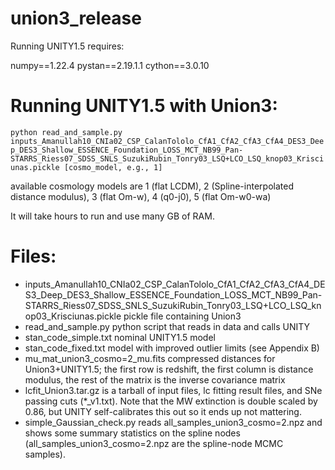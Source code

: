# union3_release

Running UNITY1.5 requires:

numpy==1.22.4 pystan==2.19.1.1 cython==3.0.10

# Running UNITY1.5 with Union3:

```python read_and_sample.py inputs_Amanullah10_CNIa02_CSP_CalanTololo_CfA1_CfA2_CfA3_CfA4_DES3_Deep_DES3_Shallow_ESSENCE_Foundation_LOSS_MCT_NB99_Pan-STARRS_Riess07_SDSS_SNLS_SuzukiRubin_Tonry03_LSQ+LCO_LSQ_knop03_Krisciunas.pickle [cosmo_model, e.g., 1]```

available cosmology models are 1 (flat LCDM), 2 (Spline-interpolated distance modulus), 3 (flat Om-w), 4 (q0-j0), 5 (flat Om-w0-wa)

It will take hours to run and use many GB of RAM.

# Files:

* inputs_Amanullah10_CNIa02_CSP_CalanTololo_CfA1_CfA2_CfA3_CfA4_DES3_Deep_DES3_Shallow_ESSENCE_Foundation_LOSS_MCT_NB99_Pan-STARRS_Riess07_SDSS_SNLS_SuzukiRubin_Tonry03_LSQ+LCO_LSQ_knop03_Krisciunas.pickle pickle file containing Union3
* read_and_sample.py python script that reads in data and calls UNITY
* stan_code_simple.txt nominal UNITY1.5 model
* stan_code_fixed.txt model with improved outlier limits (see Appendix B)
* mu_mat_union3_cosmo=2_mu.fits compressed distances for Union3+UNITY1.5; the first row is redshift, the first column is distance modulus, the rest of the matrix is the inverse covariance matrix
* lcfit_Union3.tar.gz is a tarball of input files, lc fitting result files, and SNe passing cuts (*_v1.txt). Note that the MW extinction is double scaled by 0.86, but UNITY self-calibrates this out so it ends up not mattering.
* simple_Gaussian_check.py reads all_samples_union3_cosmo=2.npz and shows some summary statistics on the spline nodes (all_samples_union3_cosmo=2.npz are the spline-node MCMC samples).
